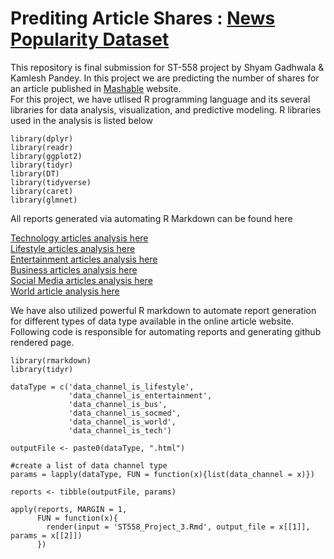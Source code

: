 # Prediting Article Shares : [News Popularity Dataset](https://archive.ics.uci.edu/ml/datasets/Online+News+Popularity) 


This repository is final submission for ST-558 project by Shyam Gadhwala & Kamlesh Pandey. In this project we are predicting the number of shares for an article published in [Mashable](https://mashable.com/) website.  
For this project, we have utlised R programming language and its several libraries for data analysis, visualization, and predictive modeling. R libraries used in the analysis is listed below  

```{r}
library(dplyr)  
library(readr)  
library(ggplot2)  
library(tidyr)  
library(DT)  
library(tidyverse)  
library(caret)  
library(glmnet)  
```
All reports generated via automating R Markdown can be found here  

[Technology articles analysis here](data_channel_is_tech.html)  
[Lifestyle articles analysis here](data_channel_is_lifestyle.html)  
[Entertainment articles analysis here](data_channel_is_entertainment.html)  
[Business articles analysis here](data_channel_is_bus.html)  
[Social Media articles analysis here](data_channel_is_socmed.html)  
[World article analysis here](data_channel_is_world.html)  

We have also utilized powerful R markdown to automate report generation for different types of data type available in the online article website. Following code is responsible for automating reports and generating github rendered page.  

```{r}
library(rmarkdown)
library(tidyr)

dataType = c('data_channel_is_lifestyle',
             'data_channel_is_entertainment',
             'data_channel_is_bus',
             'data_channel_is_socmed',
             'data_channel_is_world',
             'data_channel_is_tech')

outputFile <- paste0(dataType, ".html")

#create a list of data channel type
params = lapply(dataType, FUN = function(x){list(data_channel = x)})

reports <- tibble(outputFile, params)

apply(reports, MARGIN = 1,
      FUN = function(x){
        render(input = 'ST558_Project_3.Rmd', output_file = x[[1]], params = x[[2]])
      })
```
